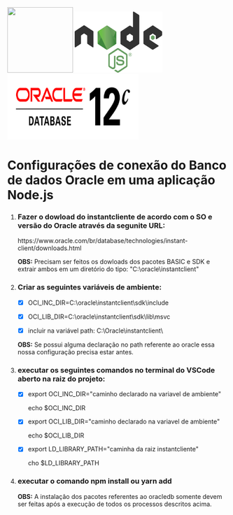<div>
 <img src="https://techcrunch.com/wp-content/uploads/2010/07/github-logo.png?w=512" height='150' width='150' />  
        
  <img src="https://github.com/Diego0liveira/node-oracle-connect/blob/master/node.png" height='140' width='200' />  
        
   <img src="https://github.com/Diego0liveira/node-oracle-connect/blob/master/oracle.png" height='150' width='300' />  
</div>

<h1>Configurações de conexão do Banco de dados Oracle em uma aplicação Node.js</h1>

<ol>
<li><h3>Fazer o dowload do instantcliente de acordo com o SO e versão do Oracle através da segunite URL:</h3></li>
https://www.oracle.com/br/database/technologies/instant-client/downloads.html

<b>OBS:</b> Precisam ser feitos os dowloads dos pacotes BASIC e SDK e extrair ambos em um diretório do tipo: "C:\oracle\instantclient"

<li><h3>Criar as seguintes variáveis de ambiente:</h3>

- [x] OCI_INC_DIR=C:\oracle\instantclient\sdk\include

- [x] OCI_LIB_DIR=C:\oracle\instantclient\sdk\lib\msvc

- [x] incluir na variável path: C:\Oracle\instantclient\

<b>OBS:</b> Se possui alguma declaração no path referente ao oracle essa nossa configuração precisa estar antes.

<li><h3>executar os seguintes comandos no terminal do VSCode aberto na raiz do projeto:</h3></li>

- [x] export OCI_INC_DIR="caminho declarado na variavel de ambiente"
  <p>echo $OCI_INC_DIR</p>

- [x] export OCI_LIB_DIR="caminho declarado na variavel de ambiente"
  <p>echo $OCI_LIB_DIR</p>

- [x] export LD_LIBRARY_PATH="caminha da raiz instantcliente"
  <p>cho $LD_LIBRARY_PATH</p>
  
<li><h3>executar o comando npm install ou yarn add</h3></li>

<b>OBS:</b> A instalação dos pacotes referentes ao oracledb somente devem ser feitas após a execução de todos os processos descritos acima.
</ol>
